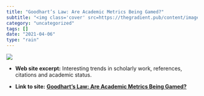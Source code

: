 ```yaml
---
title: "Goodhart’s Law: Are Academic Metrics Being Gamed?"
subtitle: "<img class='cover' src=https://thegradient.pub/content/images/2019/06/Picture2.png>"
category: "uncategorized"
tags: []
date: "2021-04-06"
type: "rain"
---
```

<img class="cover" src=https://thegradient.pub/content/images/2019/06/Picture2.png>



* **Web site excerpt:** Interesting trends in scholarly work, references, citations and academic status.

* **Link to site:** **[Goodhart’s Law: Are Academic Metrics Being Gamed?](https://thegradient.pub/over-optimization-of-academic-publishing-metrics)**